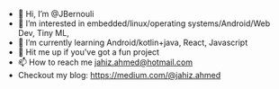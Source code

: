 - 👋 Hi, I’m @JBernouli
- 👀 I’m interested in embedded/linux/operating systems/Android/Web Dev, Tiny ML, 
- 🌱 I’m currently learning Android/kotlin+java, React, Javascript
- 💞️ Hit me up if you've got a fun project
- 📫 How to reach me jahiz.ahmed@hotmail.com
- Checkout my blog: https://medium.com/@jahiz.ahmed
<!---
JBernouli/JBernouli is a ✨ special ✨ repository because its `README.md` (this file) appears on your GitHub profile.
You can click the Preview link to take a look at your changes.
--->
